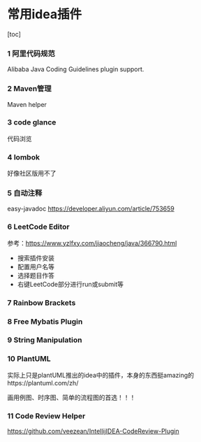 # 常用idea插件

[toc]

### 1 阿里代码规范

Alibaba Java Coding Guidelines plugin support.

### 2 Maven管理

Maven helper

### 3 code glance

代码浏览

### 4 lombok

好像社区版用不了

### 5 自动注释

easy-javadoc https://developer.aliyun.com/article/753659

### 6  LeetCode Editor

参考：https://www.yzlfxy.com/jiaocheng/java/366790.html

- 搜索插件安装
- 配置用户名等
- 选择题目作答
- 右键LeetCode部分进行run或submit等

### 7 Rainbow Brackets

### 8 Free Mybatis Plugin

### 9  String Manipulation

### 10 PlantUML

实际上只是plantUML推出的idea中的插件，本身的东西挺amazing的https://plantuml.com/zh/

画用例图、时序图、简单的流程图的首选！！！

### 11 Code Review Helper

https://github.com/veezean/IntellijIDEA-CodeReview-Plugin
